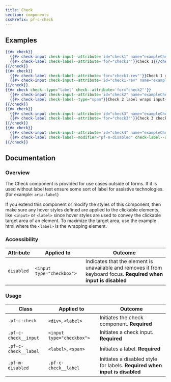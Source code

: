 ```yaml
---
title: Check
section: components
cssPrefix: pf-c-check
---
```


## Examples
```hbs title=Basic
{{#> check}}
  {{#> check-input check-input--attribute='id="check1" name="exampleCheck1"'}}{{/check-input}}
  {{#> check-label check-label--attribute='for="check1"'}}Check 1{{/check-label}}
{{/check}}
{{#> check}}
  {{#> check-label check-label--attribute='for="check1-rev"'}}Check 1 reversed{{/check-label}}
  {{#> check-input check-input--attribute='id="check1-rev" name="exampleCheck2"'}}{{/check-input}}
{{/check}}
{{#> check check--type="label" check--attribute='for="check2"'}}
  {{#> check-input check-input--attribute='id="check2" name="exampleCheck3"'}}{{/check-input}}
  {{#> check-label check-label--type="span"}}Check 2 label wraps input{{/check-label}}
{{/check}}
{{#> check}}
  {{#> check-input check-input--attribute='id="check3" name="exampleCheck4" checked'}}{{/check-input}}
  {{#> check-label check-label--attribute='for="check3"'}}Check 3 checked{{/check-label}}
{{/check}}
{{#> check}}
  {{#> check-input check-input--attribute='id="check4" name="exampleCheck5" disabled'}}{{/check-input}}
  {{#> check-label check-label--modifier="pf-m-disabled" check-label--attribute='for="check4"'}}Check 4 disabled{{/check-label}}
{{/check}}
```

## Documentation
### Overview
The Check component is provided for use cases outside of forms. If it is used without label text ensure some sort of label for assistive technologies. (for example: `aria-label`)

If you extend this component or modify the styles of this component, then make sure any hover styles defined are applied to the clickable elements, like `<input>` or `<label>` since hover styles are used to convey the clickable target area of an element. To maximize the target area, use the example html where the `<label>` is the wrapping element.

### Accessibility
| Attribute | Applied to | Outcome |
| -- | -- | -- |
| `disabled` | `<input type="checkbox">` | Indicates that the element is unavailable and removes it from keyboard focus. **Required when input is disabled** |

### Usage
| Class | Applied to | Outcome |
| -- | -- | -- |
| `.pf-c-check` | `<div>`, `<label>` |  Initiates the check component. **Required**  |
| `.pf-c-check__input` | `<input type="checkbox">` |  Initiates a check input. **Required**  |
| `.pf-c-check__label` | `<label>`, `<span>` |  Initiates a label. **Required**  |
| `.pf-m-disabled` | `.pf-c-check__label` |  Initiates a disabled style for labels. **Required when input is disabled** |